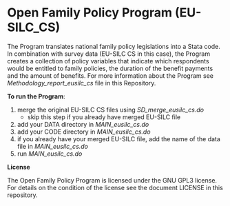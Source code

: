 # Open Family Policy Program (EU-SILC_CS)


The Program translates national family policy legislations into a Stata code. In combination with survey data (EU-SILC CS in this case), the Program creates a collection of policy variables that indicate which respondents would be entitled to family policies, the duration of the benefit payments and the amount of benefits. For more information about the Program see _Methodology_report_eusilc_cs_ file in this Repository. 


**To run the Program**:
1. merge the original EU-SILC CS files using _SD_merge_eusilc_cs.do_ 
    - skip this step if you already have merged EU-SILC file
3. add your DATA directory in _MAIN_eusilc_cs.do_
4. add your CODE directory in _MAIN_eusilc_cs.do_
5. if you already have your merged EU-SILC file, add the name of the data file in _MAIN_eusilc_cs.do_
6. run _MAIN_eusilc_cs.do_


**License**

The Open Family Policy Program is licensed under the GNU GPL3 license. For details on the condition of the license see the document LICENSE in this repository.

